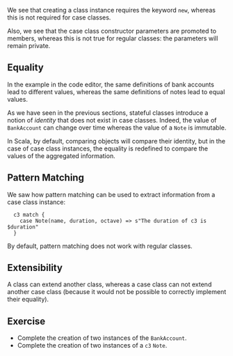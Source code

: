
We see that creating a class instance requires the keyword `new`, whereas
this is not required for case classes.

Also, we see that the case class constructor parameters are promoted to
members, whereas this is not true for regular classes: the parameters
will remain private.

## Equality


In the example in the code editor, the same definitions of bank accounts lead to different
values, whereas the same definitions of notes lead to equal values.

As we have seen in the previous sections, stateful classes introduce a notion of *identity*
that does not exist in case classes. Indeed, the value of `BankAccount` can change over
time whereas the value of a `Note` is immutable.

In Scala, by default, comparing objects will compare their identity, but in the
case of case class instances, the equality is redefined to compare the values of
the aggregated information.

## Pattern Matching

We saw how pattern matching can be used to extract information from a case class instance:

      c3 match {
        case Note(name, duration, octave) => s"The duration of c3 is $duration"
      }

By default, pattern matching does not work with regular classes.

## Extensibility

A class can extend another class, whereas a case class can not extend
another case class (because it would not be possible to correctly
implement their equality).

## Exercise

- Complete the creation of two instances of the `BankAccount`.
- Complete the creation of two instances of a `c3` `Note`.

